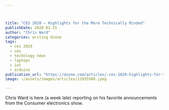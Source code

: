 ```yaml
---



title: "CES 2020 — Highlights for the More Technically Minded"
publishDate: 2020-01-15
author: "Chris Ward"
categories: writing dzone
tags: 
  - ces 2020
  - ces
  - techology news
  - laptops
  - iot
  - arduino
publication_url: "https://dzone.com/articles/-ces-2020-highlights-for-the-more-technically-mind"
image: ~/assets/images/articles/12935500.jpeg

---
```

Chris Ward is here (a week late) reporting on his favorite announcements from the Consumer electronics show.

